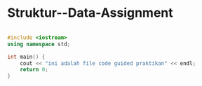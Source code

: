 # Struktur--Data-Assignment
```C++

#include <iostream>
using namespace std;

int main() {
    cout << "ini adalah file code guided praktikan" << endl;
    return 0;
}
```
